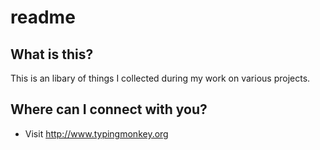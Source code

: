 readme
======================================================

What is this?
-------------
 
This is an libary of things I collected during my work on various projects.
 


Where can I connect with you?
-----------------------------

* Visit <http://www.typingmonkey.org>
